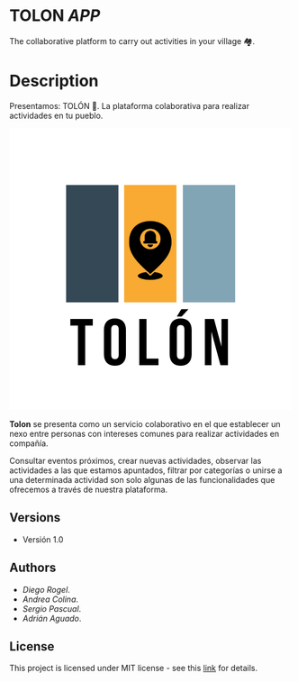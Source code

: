 # TOLON _APP_ 

The collaborative platform to carry out activities in your village 🏘.

# Description 
Presentamos: TOLÓN 🔔. La plataforma colaborativa para realizar actividades en tu pueblo.

![Logo](logoColors.png)

**Tolon** se presenta como un servicio colaborativo en el que establecer un nexo entre personas con intereses comunes para realizar actividades en compañía. 


Consultar eventos próximos, crear nuevas actividades, observar las actividades a las que estamos apuntados, filtrar por categorías o unirse a una determinada actividad son solo algunas de las funcionalidades que ofrecemos a través de nuestra plataforma. 

## Versions

* Versión 1.0

## Authors

* _Diego Rogel_.
* _Andrea Colina_.
* _Sergio Pascual_.
* _Adrián Aguado_.

## License
This project is licensed under MIT license - see this [link](https://opensource.org/licenses/MIT) for details.




